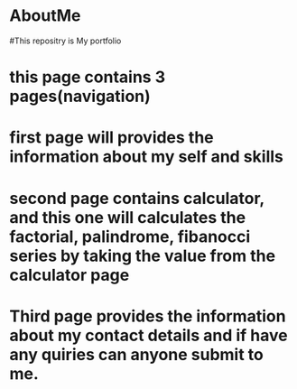 # AboutMe
#This repositry is My portfolio
# this page contains 3 pages(navigation)
# first page will provides the information about my self and skills
# second page contains calculator, and this one will calculates the factorial, palindrome, fibanocci series by taking the value from the calculator page
# Third page provides the information about my contact details and if have any quiries can anyone submit to me.
